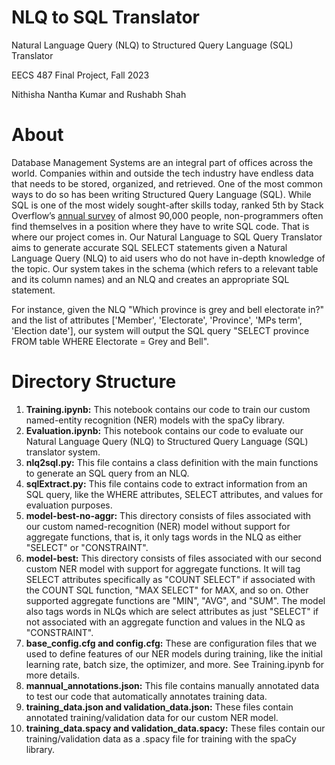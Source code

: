 # NLQ to SQL Translator
Natural Language Query (NLQ) to Structured Query Language (SQL) Translator

EECS 487 Final Project, Fall 2023

Nithisha Nantha Kumar and Rushabh Shah

# About

Database Management Systems are an integral part of offices across the world. Companies within and outside the tech industry have endless data that needs to be stored, organized, and retrieved. One of the most common ways to do so has been writing Structured Query Language (SQL). While SQL is one of the most widely sought-after skills today, ranked 5th by Stack Overflow’s [annual survey](https://survey.stackoverflow.co/2023/#section-admired-and-desired-programming-scripting-and-markup-languages) of almost 90,000 people, non-programmers often find themselves in a position where they have to write SQL code. That is where our project comes in. Our Natural Language to SQL Query Translator aims to generate accurate SQL SELECT statements given a Natural Language Query (NLQ) to aid users who do not have in-depth knowledge of the topic. Our system takes in the schema (which refers to a relevant table and its column names) and an NLQ and creates an appropriate SQL statement. 


For instance, given the NLQ "Which province is grey and bell electorate in?" and the list of attributes ['Member', 'Electorate', 'Province', 'MPs term', 'Election date'], our system will output the SQL query "SELECT province FROM table WHERE Electorate = Grey and Bell".

# Directory Structure

1. **Training.ipynb:** This notebook contains our code to train our custom named-entity recognition (NER) models with the spaCy library.
2. **Evaluation.ipynb:** This notebook contains our code to evaluate our Natural Language Query (NLQ) to Structured Query Language (SQL) translator system.
3. **nlq2sql.py:** This file contains a class definition with the main functions to generate an SQL query from an NLQ.
7. **sqlExtract.py:** This file contains code to extract information from an SQL query, like the WHERE attributes, SELECT attributes, and values for evaluation purposes.
4. **model-best-no-aggr:** This directory consists of files associated with our custom named-recognition (NER) model without support for aggregate functions, that is, it only tags words in the NLQ as either "SELECT" or "CONSTRAINT".
5. **model-best:** This directory consists of files associated with our second custom NER model with support for aggregate functions. It will tag SELECT attributes specifically as "COUNT SELECT" if associated with the COUNT SQL function, "MAX SELECT" for MAX, and so on. Other supported aggregate functions are "MIN", "AVG", and "SUM". The model also tags words in NLQs which are select attributes as just "SELECT" if not associated with an aggregate function and values in the NLQ as "CONSTRAINT".
6. **base_config.cfg and config.cfg:** These are configuration files that we used to define features of our NER models during training, like the initial learning rate, batch size, the optimizer, and more. See Training.ipynb for more details.
8. **mannual_annotations.json:** This file contains manually annotated data to test our code that automatically annotates training data.
9. **training_data.json and validation_data.json:** These files contain annotated training/validation data for our custom NER model.
10. **training_data.spacy and validation_data.spacy:** These files contain our training/validation data as a .spacy file for training with the spaCy library.


